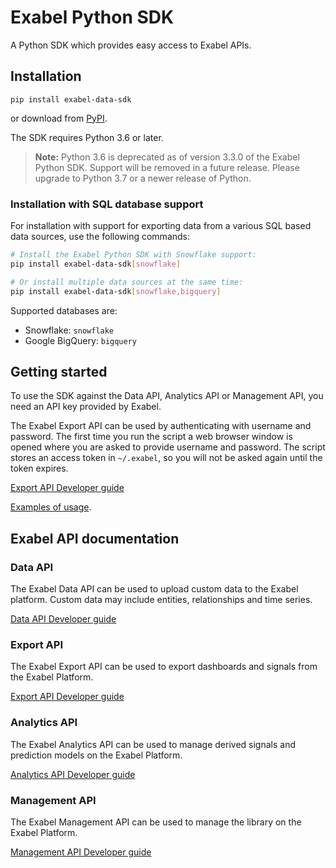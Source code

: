 # Exabel Python SDK

A Python SDK which provides easy access to Exabel APIs.

## Installation

```
pip install exabel-data-sdk
```

or download from [PyPI](https://pypi.org/project/exabel-data-sdk/).

The SDK requires Python 3.6 or later.

> **Note:**
Python 3.6 is deprecated as of version 3.3.0 of the Exabel Python SDK. Support will be removed in a future release. Please upgrade to Python 3.7 or a newer release of Python.

### Installation with SQL database support

For installation with support for exporting data from a various SQL based data sources, use the following commands:

```sh
# Install the Exabel Python SDK with Snowflake support:
pip install exabel-data-sdk[snowflake]

# Or install multiple data sources at the same time:
pip install exabel-data-sdk[snowflake,bigquery]
```

Supported databases are:
* Snowflake: `snowflake`
* Google BigQuery: `bigquery`

## Getting started

To use the SDK against the Data API, Analytics API or Management API, you need an API key provided by Exabel.

The Exabel Export API can be used by authenticating with username and password.
The first time you run the script a web browser window is opened where you are asked to provide username and password. The script stores an access token in ``~/.exabel``, so you will not be asked again
until the token expires.

[Export API Developer guide](https://help.exabel.com/docs/exporting-via-exabel-sdk)

[Examples of usage](https://github.com/Exabel/python-sdk/tree/main/exabel_data_sdk/examples).

## Exabel API documentation

### Data API
The Exabel Data API can be used to upload custom data to the Exabel platform. Custom data may include entities, relationships and time series.

[Data API Developer guide](https://help.exabel.com/docs/data-api)

### Export API
The Exabel Export API can be used to export dashboards and signals from the Exabel Platform.

[Export API Developer guide](https://help.exabel.com/docs/exporting-via-exabel-sdk)

### Analytics API
The Exabel Analytics API can be used to manage derived signals and prediction models on the Exabel Platform.

[Analytics API Developer guide](https://help.exabel.com/docs/analytics-api)

### Management API
The Exabel Management API can be used to manage the library on the Exabel Platform.

[Management API Developer guide](https://help.exabel.com/docs/management-api)
